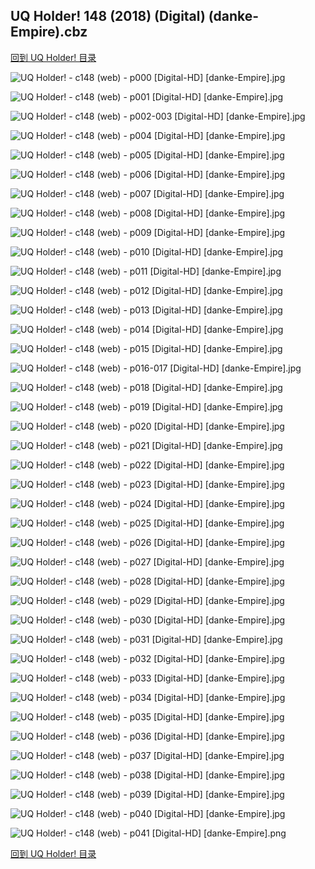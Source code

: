 ## UQ Holder! 148 (2018) (Digital) (danke-Empire).cbz


[回到 UQ Holder! 目录](https://github.com/alicewish/markdown/blob/master/series/UQ-Holder.md)


![UQ Holder! - c148 (web) - p000 [Digital-HD] [danke-Empire].jpg](https://wx1.sinaimg.cn/large/6a9fdecaly1frakvu7ue2j21j82cw1dk.jpg)

![UQ Holder! - c148 (web) - p001 [Digital-HD] [danke-Empire].jpg](https://wx1.sinaimg.cn/large/6a9fdecaly1frakvyejqlj21kl2cwu0x.jpg)

![UQ Holder! - c148 (web) - p002-003 [Digital-HD] [danke-Empire].jpg](https://wx1.sinaimg.cn/large/6a9fdecaly1frakw4862vj21kw16o1l0.jpg)

![UQ Holder! - c148 (web) - p004 [Digital-HD] [danke-Empire].jpg](https://wx1.sinaimg.cn/large/6a9fdecaly1frakw8c9luj21kl2cwhdt.jpg)

![UQ Holder! - c148 (web) - p005 [Digital-HD] [danke-Empire].jpg](https://wx1.sinaimg.cn/large/6a9fdecaly1frakwbrrjyj21kl2cwe81.jpg)

![UQ Holder! - c148 (web) - p006 [Digital-HD] [danke-Empire].jpg](https://wx1.sinaimg.cn/large/6a9fdecaly1frakwfsgooj21kl2cwhdt.jpg)

![UQ Holder! - c148 (web) - p007 [Digital-HD] [danke-Empire].jpg](https://wx1.sinaimg.cn/large/6a9fdecaly1frakwka2nxj21kl2cwhdt.jpg)

![UQ Holder! - c148 (web) - p008 [Digital-HD] [danke-Empire].jpg](https://wx1.sinaimg.cn/large/6a9fdecaly1frakwpm4i5j21kl2cwx6p.jpg)

![UQ Holder! - c148 (web) - p009 [Digital-HD] [danke-Empire].jpg](https://wx1.sinaimg.cn/large/6a9fdecaly1frakwtqq8qj21kl2cwe81.jpg)

![UQ Holder! - c148 (web) - p010 [Digital-HD] [danke-Empire].jpg](https://wx1.sinaimg.cn/large/6a9fdecaly1frakwzl5jqj21kl2cwe82.jpg)

![UQ Holder! - c148 (web) - p011 [Digital-HD] [danke-Empire].jpg](https://wx1.sinaimg.cn/large/6a9fdecaly1frakx5glg4j21kl2cwkjl.jpg)

![UQ Holder! - c148 (web) - p012 [Digital-HD] [danke-Empire].jpg](https://wx1.sinaimg.cn/large/6a9fdecaly1frakx975kcj21kl2cwe81.jpg)

![UQ Holder! - c148 (web) - p013 [Digital-HD] [danke-Empire].jpg](https://wx1.sinaimg.cn/large/6a9fdecaly1frakxeu66ej21kl2cw4qq.jpg)

![UQ Holder! - c148 (web) - p014 [Digital-HD] [danke-Empire].jpg](https://wx1.sinaimg.cn/large/6a9fdecaly1frakxk9fc1j21kl2cwqv5.jpg)

![UQ Holder! - c148 (web) - p015 [Digital-HD] [danke-Empire].jpg](https://wx1.sinaimg.cn/large/6a9fdecaly1frakxpcwmaj21kl2cwqv5.jpg)

![UQ Holder! - c148 (web) - p016-017 [Digital-HD] [danke-Empire].jpg](https://wx1.sinaimg.cn/large/6a9fdecaly1frakxx3wt3j21kw16ob2c.jpg)

![UQ Holder! - c148 (web) - p018 [Digital-HD] [danke-Empire].jpg](https://wx1.sinaimg.cn/large/6a9fdecaly1fraky24gcij21kl2cw1ky.jpg)

![UQ Holder! - c148 (web) - p019 [Digital-HD] [danke-Empire].jpg](https://wx1.sinaimg.cn/large/6a9fdecaly1fraky786eyj21kl2cw1ky.jpg)

![UQ Holder! - c148 (web) - p020 [Digital-HD] [danke-Empire].jpg](https://wx1.sinaimg.cn/large/6a9fdecaly1frakybh59tj21kl2cwkjl.jpg)

![UQ Holder! - c148 (web) - p021 [Digital-HD] [danke-Empire].jpg](https://wx1.sinaimg.cn/large/6a9fdecaly1frakyh5qq9j21kl2cw1ky.jpg)

![UQ Holder! - c148 (web) - p022 [Digital-HD] [danke-Empire].jpg](https://wx1.sinaimg.cn/large/6a9fdecaly1frakylrtuwj21kl2cw4qq.jpg)

![UQ Holder! - c148 (web) - p023 [Digital-HD] [danke-Empire].jpg](https://wx1.sinaimg.cn/large/6a9fdecaly1frakyqutuhj21kl2cwu0x.jpg)

![UQ Holder! - c148 (web) - p024 [Digital-HD] [danke-Empire].jpg](https://wx1.sinaimg.cn/large/6a9fdecaly1frakyywc78j21kl2cwb2a.jpg)

![UQ Holder! - c148 (web) - p025 [Digital-HD] [danke-Empire].jpg](https://wx1.sinaimg.cn/large/6a9fdecaly1frakz5kb5oj21kl2cw1ky.jpg)

![UQ Holder! - c148 (web) - p026 [Digital-HD] [danke-Empire].jpg](https://wx1.sinaimg.cn/large/6a9fdecaly1frakza8h6lj21kl2cwnpd.jpg)

![UQ Holder! - c148 (web) - p027 [Digital-HD] [danke-Empire].jpg](https://wx1.sinaimg.cn/large/6a9fdecaly1frakzhwcuej21kl2cwx6p.jpg)

![UQ Holder! - c148 (web) - p028 [Digital-HD] [danke-Empire].jpg](https://wx1.sinaimg.cn/large/6a9fdecaly1frakzpbl33j21kl2cwu0x.jpg)

![UQ Holder! - c148 (web) - p029 [Digital-HD] [danke-Empire].jpg](https://wx1.sinaimg.cn/large/6a9fdecaly1frakzyr29wj21kl2cw4qq.jpg)

![UQ Holder! - c148 (web) - p030 [Digital-HD] [danke-Empire].jpg](https://wx1.sinaimg.cn/large/6a9fdecaly1fral05gf5hj21kl2cwb2a.jpg)

![UQ Holder! - c148 (web) - p031 [Digital-HD] [danke-Empire].jpg](https://wx1.sinaimg.cn/large/6a9fdecaly1fral0fymguj21kl2cwqv5.jpg)

![UQ Holder! - c148 (web) - p032 [Digital-HD] [danke-Empire].jpg](https://wx1.sinaimg.cn/large/6a9fdecaly1fral0qhfqij21kl2cwx6p.jpg)

![UQ Holder! - c148 (web) - p033 [Digital-HD] [danke-Empire].jpg](https://wx1.sinaimg.cn/large/6a9fdecaly1fral0x0weaj21kl2cwu0x.jpg)

![UQ Holder! - c148 (web) - p034 [Digital-HD] [danke-Empire].jpg](https://wx1.sinaimg.cn/large/6a9fdecaly1fral155rttj21kl2cw7wi.jpg)

![UQ Holder! - c148 (web) - p035 [Digital-HD] [danke-Empire].jpg](https://wx1.sinaimg.cn/large/6a9fdecaly1fral1chatzj21kl2cw7wi.jpg)

![UQ Holder! - c148 (web) - p036 [Digital-HD] [danke-Empire].jpg](https://wx1.sinaimg.cn/large/6a9fdecaly1fral1m9li9j21kl2cw1ky.jpg)

![UQ Holder! - c148 (web) - p037 [Digital-HD] [danke-Empire].jpg](https://wx1.sinaimg.cn/large/6a9fdecaly1fral1rpqldj21kl2cwqv6.jpg)

![UQ Holder! - c148 (web) - p038 [Digital-HD] [danke-Empire].jpg](https://wx1.sinaimg.cn/large/6a9fdecaly1fral1xayugj21kl2cw7wi.jpg)

![UQ Holder! - c148 (web) - p039 [Digital-HD] [danke-Empire].jpg](https://wx1.sinaimg.cn/large/6a9fdecaly1fral2ayt2fj21kl2cwhdu.jpg)

![UQ Holder! - c148 (web) - p040 [Digital-HD] [danke-Empire].jpg](https://wx1.sinaimg.cn/large/6a9fdecaly1fral2muqdtj21kl2cwx6q.jpg)

![UQ Holder! - c148 (web) - p041 [Digital-HD] [danke-Empire].png](https://wx1.sinaimg.cn/large/6a9fdecaly1fral2p7rkoj21kl2cw0ph.jpg)

[回到 UQ Holder! 目录](https://github.com/alicewish/markdown/blob/master/series/UQ-Holder.md)

